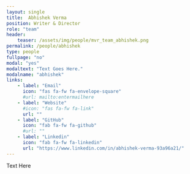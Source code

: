 ```yaml
---
layout: single
title:  Abhishek Verma
position: Writer & Director
role: "team"
header:
    teaser: /assets/img/people/mvr_team_abhishek.png
permalink: /people/abhishek
type: people
fullpage: "no"
modal: "yes"
modaltext: "Text Goes Here."
modalname: "abhishek"
links:
    - label: "Email"
      icon: "fas fa-fw fa-envelope-square"
      #url: mailto:entermailhere
    - label: "Website"
      #icon: "fas fa-fw fa-link"
      url: ""
    - label: "GitHub"
      icon: "fab fa-fw fa-github"
      #url: ""
    - label: "Linkedin"
      icon: "fab fa-fw fa-linkedin"
      url: "https://www.linkedin.com/in/abhishek-verma-93a96a21/"
---
```


Text Here


